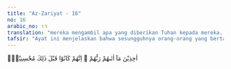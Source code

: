 ```yaml
---
title: "Az-Zariyat - 16"
no: 16
arabic_no: ١٦
translation: "mereka mengambil apa yang diberikan Tuhan kepada mereka. Sesungguhnya mereka sebelum itu (di dunia) adalah orang-orang yang berbuat baik;"
tafsir: "Ayat ini menjelaskan bahwa sesungguhnya orang-orang yang bertakwa, yang menjalankan segala perintah Allah dan menjauhi segala larangan-Nya berada di dalam taman-taman surga yang mengalir di bawahnya air yang jernih dan murni, sangat menyenangkan, sangat nyaman, di luar perkiraan dan bayangan yang tergores dalam hati dan terpandang oleh mata; terlebih-lebih karena mereka tetap abadi di dalamnya, tidak akan keluar lagi, tetap berada dalam keridaan Allah Yang Maha Penyayang lagi Maha Pengasih. Pahala yang demikian itu ada kaitannya dengan amal perbuatan mereka ketika di dunia yaitu mereka mengambil segala pemberian yang dianugerahkan oleh Tuhan kepada mereka itu, karena sesungguhnya mereka ketika berada di dunia selalu mengerjakan amal kebajikan, baik terhadap Allah maupun terhadap sesama manusia dengan tujuan semata-mata untuk mencapai keridaan-Nya. ("
---
```


اٰخِذِيْنَ مَآ اٰتٰىهُمْ رَبُّهُمْ ۗ اِنَّهُمْ كَانُوْا قَبْلَ ذٰلِكَ مُحْسِنِيْنَۗ
